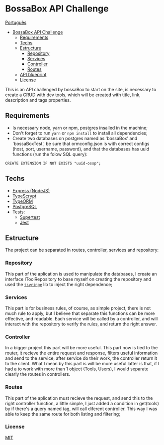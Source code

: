 # BossaBox API Challenge

[Português](https://github.com/Matan18/bossaBoxAPIChallenge/blob/master/README.pt.md)
  - [BossaBox API Challenge](#bossabox)
    - [Requirements](#requirements)
    - [Techs](#techs)
    - [Estructure](#estructure)
      - [Repository](#repository)
      - [Services](#services)
      - [Controller](#controller)
      - [Routes](#routes)
    - [API blueprint](https://github.com/Matan18/bossaBoxAPIChallenge/blob/master/apiblueprint.md)
     - [License](#license)


This is an API challenged by bossaBox to start on the site, is necessary to create a CRUD with dev tools, which will be created with title, link, description and tags properties.

## Requirements

* Is necessary node, yarn or npm, postgres insalled in the machine;
* Don't forget to run `yarn` or `npm install` to install all dependencies;
* Create two databases on postgres named as 'bossaBox' and 'bossaBoxTest', be sure that ormconfig.json is with correct configs (host, port, username, password), and that the databases has uuid functions (run the folow SQL query):
```
CREATE EXTENSION IF NOT EXISTS "uuid-ossp";
```

## Techs
* [Express (NodeJS)](https://github.com/expressjs/express)
* [TypeScrypt](https://github.com/Microsoft/TypeScript)
* [TypeORM]()
* [PostgreSQL](https://www.postgresql.org/docs/)
* Tests:
  * [Supertest](https://github.com/visionmedia/supertest)
  * [Jest](https://jestjs.io/docs/en/getting-started)

## Estructure

The project can be separated in routes, controller, services and repository:

### Repository

This part of the aplication is used to manipulate the databases, I create an interface IToolRepository to base myself on creating the repository and used the [`tsyringe`](https://github.com/microsoft/tsyringe) lib to inject the right dependence;

### Services

This part is for business rules, of course, as simple project, there is not much rule to apply, but I believe that separate this functions can be more effective, and readable.
Each service will be called by a controller, and will interact with the repository to verify the rules, and return the right answer.

### Controller

In a bigger project this part will be more useful.
This part now is tied to the router, it recieve the entire request and response, filters useful information and send to the service, after service do their work, the controller return it to the client.
What I mean by this part is will be more useful latter is that, if I had a to work with more than 1 object (Tools, Users), I would separate clearly the routes in controllers. 

### Routes

This part of the aplication must recieve the request, and send this to the right controller function, a little simple, I just added a condition in get(tools) by if there's a query named tag, will call diferent controller. This way I was able to keep the same route for both listing and filtering;

### License

[MIT](LICENSE)
